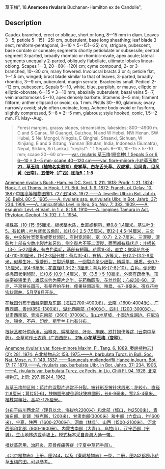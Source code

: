 草玉梅",
18.**Anemone rivularis** Buchanan-Hamilton ex de Candolle",

## Description
Caudex branched, erect or oblique, short or long, 8--15 mm in diam. Leaves 3--5; petiole 5--15(--25) cm, puberulent, base long sheathing; leaf blade 3-sect, reniform-pentagonal, 3--10 × 5--15(--25) cm, strigose, pubescent, base cordate or cuneate; segments shortly petiolulate or subsessile; central segment 3-parted, broadly rhombic or rhombic-ovate, apex acute; lateral segments unequally 2-parted, obliquely flabellate, ultimate lobules linear-oblong. Scapes 1--3, 20--60(--120) cm; cyme compound, 2- or 3-branched, 10--30 cm, many flowered. Involucral bracts 3 or 4; petiole flat, 1--1.5 cm, winged; bract blade similar to that of leaves, 3-parted, broadly rhombic, 3--9 cm, puberulent, margin serrate. Bracteoles small. Pedicel 2--12 cm, pubescent. Sepals 5--10, white, blue, purplish, or mauve, elliptic or elliptic-obovate, 6--15 × 3--10 mm, abaxially puberulent, basal veins 5--7, vein anastomoses 5--10, apex densely barbate. Stamens 3--5 mm; filament filiform; anther ellipsoid or ovoid, ca. 1 mm. Pistils 30--60, glabrous; ovary narrowly ovoid; style often uncinate, long. Achene body ovoid or fusiform, slightly compressed, 5--8 × 2--5 mm, glabrous; style hooked, conic, 1.5--2 mm. Fl. May--Aug.

> Forest margins, grassy slopes, streamsides, lakesides; 800--4900 m. C and S Gansu, W Guangxi, Guizhou, N and W Hebei, NW Henan, SW Hubei, S Nei Mongol, Ningxia, E Qinghai, Shaanxi, Sichuan, W Xinjiang, E and S Xizang, Yunnan [Bhutan, India, Indonesia (Sumatra), Nepal, Sikkim, Sri Lanka].
  "keylist": "
1 Sepals 6--10, 10--15 × 5--10 mm; scape 20--60 cm——<a href='/info/Anemone rivularis var. rivularis?t=foc'>var. rivularis 草玉梅(原变种)
1 Sepals 5 or 6, 6--10 × 3--5 mm; scape 40--120 cm——<a href='/info/Anemone rivularis var. flore-minore?t=foc'>var. flore-minore 小花草玉梅",
**21．草玉梅（植物名实图考）虎掌草、白花舌头草、汉虎掌、见风青、见风黄（云南），五倍叶（广西）图版5：1-5**

Anemone rivularis Buch.-Ham. ex DC. Syst. 1: 211. 1818; Prodr. 1: 21. 1824; Hook. f. et Thoms. in Hook. f. Fl. Brit. Ind. 1: 9. 1872; Franch. pl. Delav. 10. 1887;中国高等植物图鉴1: 727,图1453. 1972.——A. leveillei Ulbr.in Bot. Jahrb. 36, Beibl. 80: 5. 1905.——A. rivularis ssp. eurivularis Ulbr. in Bot. Jahrb. 37: 234. 1906.——A. sanicutifolia Levl. in Rep. Sp. Nov. 7: 383. 1909.——A. esquirolii Levl. et Vant. in 1. c. 8: 58. 1910——A. longipes Tamura in Act. Phytotax. Geobot. 15: 192, f. 1. 1954.

植株高（10-)15-65厘米。根状茎木质，垂直或稍斜，粗0.8-1.4厘米。基生叶3-5，有长柄；叶片肾状五角形，长(1.6-) 2.5-7.5厘米，宽(2-) 4.5-14厘米，三全裂，中全裂片宽菱形或菱状卵形，有时宽卵形，宽（0.7）2.2-7厘米，三深裂，深裂片上部有少数小裂片和牙齿，侧全裂片不等二深裂，两面都有糙伏毛；叶柄长（3-）5-22厘米，有白色柔毛，基部有短鞘。花葶1(-3)，直立；聚伞花序长(4-)10-30厘米，(1-)2-3回分枝；苞片3(-4)，有柄，近等大，长(2.2-)3.2-9厘米，似基生叶，宽菱形，三裂近基部，一回裂片多少细裂，柄扁平，膜质，长0.7-1.5厘米，宽4-6毫米；花直径(1.3-)2- 3厘米；萼片(6-)7-8(-10)，白色，倒卵形或椭圆状倒卵形，长(0.6-)0.9-1.4厘米，宽（3.5-) 5-10毫米，外面有疏柔毛，顶端密被短柔毛；雄蕊长约为萼片之半，花药椭圆形，花丝丝形；心皮30-60，无毛，子房狭长圆形，有拳卷的花柱。瘦果狭卵球形，稍扁，长7-8毫米，宿存花柱钩状弯曲。5月至8月开花。

在我国分布于西藏南部及东部（海拔2700-4900米）、云南（1600-4004米）、广西西部、贵州(850-1300米）、湖北西南部（1400米）、四川（1200-3000米）、甘肃西南部、青海东南部（2600-3700米）。生山地草坡、小溪边或湖边。在尼泊尔、锡金、不丹、印度、斯里兰卡也有分布。

根状茎和叶供药用，治喉炎、扁桃腺炎、肝炎、痢疾、跌打损伤等症（云南中草药）。全草可作土农药（广西西部）。
**21b.小花草玉梅（变种）**

Anemone rivularis var. flore-minore Maxim. Fl. Tang. 6. 1889; 秦岭植物志1 (2): 281. 1974; 东北植物志3: 158. 1975.——A. barbulata Turcz. in Bull. Soc. Nat. Mosc. n. 7: 149. 1837. ——Ranunculs mollendorffii Hance inJourn. Bot. 17: 17. 1879.——A. rivularis ssp. barbulata Ulbr. in Bot. Jahrb. 37: 234. 1906. ——A. rivularis var. barbulata Turcz. ex Fedts. in Liu, Chili Fl. 94. 1928, 北京植物志, 上册: 297, 图244. 1962.

与草玉梅的区别：苞片的深裂片通常不分裂，披针形至披针状线形；花较小，直径11.8厘米；萼片5(-6)，狭椭圆形或倒卵状狭椭圆形，长6-9毫米，宽2.5-4毫米。植株常粗壮，高42-125厘米。

分布于四川西北部（理县以北，海拔约2200米）和北部（城口，约2500米）、青海东部、新疆（特克斯，1200米）、甘肃南部(3000米）和中部（六盘山，约1600米）、宁夏、陕西（1600-2700米）、河南（林县）、山西（1500-2100米）、河北西部和北部（900-1900米）、内蒙古南部（大青山、乌拉山）、辽宁西部（宁城）。生山地林边或草坡上。模式标本采自青海大通一带。

根状茎药用，治肝炎、筋骨疼痛等症（宁夏中草药手册）。

《北京植物志》上册，图244，以及《秦岭植物志》一卷，二册，图242都是小花草玉梅的图，可以参考。
